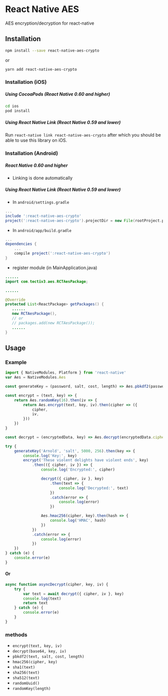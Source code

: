 # React Native AES

AES encryption/decryption for react-native

## Installation

```sh
npm install --save react-native-aes-crypto
```

or

```sh
yarn add react-native-aes-crypto
```

### Installation (iOS)

##### Using CocoaPods (React Native 0.60 and higher)

```sh
cd ios
pod install
```

##### Using React Native Link (React Native 0.59 and lower)

Run `react-native link react-native-aes-crypto` after which you should be able to use this library on iOS.

### Installation (Android)

##### React Native 0.60 and higher
- Linking is done automatically

##### Using React Native Link (React Native 0.59 and lower)
-   In `android/settings.gradle`

```gradle
...
include ':react-native-aes-crypto'
project(':react-native-aes-crypto').projectDir = new File(rootProject.projectDir, '../node_modules/react-native-aes-crypto/android')
```

-   In `android/app/build.gradle`

```gradle
...
dependencies {
    ...
    compile project(':react-native-aes-crypto')
}
```

-   register module (in MainApplication.java)

```java
......
import com.tectiv3.aes.RCTAesPackage;

......

@Override
protected List<ReactPackage> getPackages() {
   ......
   new RCTAesPackage(),
   // or 
   // packages.add(new RCTAesPackage());
   ......
}
```

## Usage

### Example

```js
import { NativeModules, Platform } from 'react-native'
var Aes = NativeModules.Aes

const generateKey = (password, salt, cost, length) => Aes.pbkdf2(password, salt, cost, length)

const encrypt = (text, key) => {
    return Aes.randomKey(16).then(iv => {
        return Aes.encrypt(text, key, iv).then(cipher => ({
            cipher,
            iv,
        }))
    })
}

const decrypt = (encryptedData, key) => Aes.decrypt(encryptedData.cipher, key, encryptedData.iv)

try {
    generateKey('Arnold', 'salt', 5000, 256).then(key => {
        console.log('Key:', key)
        encrypt('These violent delights have violent ends', key)
            .then(({ cipher, iv }) => {
                console.log('Encrypted:', cipher)

                decrypt({ cipher, iv }, key)
                    .then(text => {
                        console.log('Decrypted:', text)
                    })
                    .catch(error => {
                        console.log(error)
                    })

                Aes.hmac256(cipher, key).then(hash => {
                    console.log('HMAC', hash)
                })
            })
            .catch(error => {
                console.log(error)
            })
    })
} catch (e) {
    console.error(e)
}
```

#### Or

```js
async function asyncDecrypt(cipher, key, iv) {
    try {
        var text = await decrypt({ cipher, iv }, key)
        console.log(text)
        return text
    } catch (e) {
        console.error(e)
    }
}
```

### methods

-   `encrypt(text, key, iv)`
-   `decrypt(base64, key, iv)`
-   `pbkdf2(text, salt, cost, length)`
-   `hmac256(cipher, key)`
-   `sha1(text)`
-   `sha256(text)`
-   `sha512(text)`
-   `randomUuid()`
-   `randomKey(length)`
